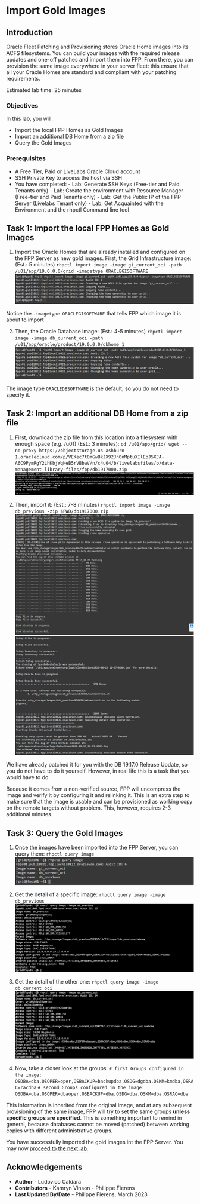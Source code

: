 # Import Gold Images

## Introduction
Oracle Fleet Patching and Provisioning stores Oracle Home images into its ACFS filesystems.
You can build your images with the required release updates and one-off patches and import them into FPP. From there, you can provision the same image everywhere in your server fleet: this ensure that all your Oracle Homes are standard and compliant with your patching requirements.

Estimated lab time: 25 minutes

### Objectives
In this lab, you will:
- Import the local FPP Homes as Gold Images
- Import an additional DB Home from a zip file
- Query the Gold Images

### Prerequisites
- A Free Tier, Paid or LiveLabs Oracle Cloud account
- SSH Private Key to access the host via SSH
- You have completed:
      - Lab: Generate SSH Keys (Free-tier and Paid Tenants only)
      - Lab: Create the environment with Resource Manager (Free-tier and Paid Tenants only)
      - Lab: Get the Public IP of the FPP Server (Livelabs Tenant only)
      - Lab: Get Acquainted with the Environment and the rhpctl Command line tool


## Task 1: Import the local FPP Homes as Gold Images
1. Import the Oracle Homes that are already installed and configured on the FPP Server as new gold images. First, the Grid Infrastructure image: (Est.: 5 minutes)
        ```
        rhpctl import image -image gi_current_oci -path /u01/app/19.0.0.0/grid -imagetype ORACLEGISOFTWARE
        ```
![](./images/oraclegisoftware.png)
        

Notice the `-imagetype ORACLEGISOFTWARE` that tells FPP which image it is about to import

2. Then, the Oracle Database image: (Est.: 4-5 minutes)
        ```
        rhpctl import image -image db_current_oci -path /u01/app/oracle/product/19.0.0.0/dbhome_1
        ```
![](./images/dbhome-1.png)

The image type `ORACLEDBSOFTWARE` is the default, so you do not need to specify it.

## Task 2: Import an additional DB Home from a zip file
1. First, download the zip file from this location into a filesystem with enough space (e.g. /u01) (Est.: 3 minutes):
        ```
        cd /u01/app/grid/
        wget --no-proxy https://objectstorage.us-ashburn-1.oraclecloud.com/p/VEKec7t0mGwBkJX92Jn0nMptuXIlEpJ5XJA-A6C9PymRgY2LhKbjWqHeB5rVBbaV/n/c4u04/b/livelabsfiles/o/data-management-library-files/fpp/db1917000.zip
        ```
![](./images/wget.png)

2. Then, import it: (Est.: 7-8 minutes)
        ```
        rhpctl import image -image db_previous -zip $PWD/db1917000.zip
        ```
![](./images/import-wget.png)
![](./images/import-wget2.png)

We have already patched it for you with the DB 19.17.0 Release Update, so you do not have to do it yourself. However, in real life this is a task that you would have to do.

Because it comes from a non-verified source, FPP will uncompress the image and verify it by configuring it and relinking it.
This is an extra step to make sure that the image is usable and can be provisioned as working copy on the remote targets without problem. This, however, requires 2-3 additional minutes.

## Task 3: Query the Gold Images
1. Once the images have been imported into the FPP Server, you can query them:
        ```
        rhpctl query image
        ```
![](./images/query-image.png)

2. Get the detail of a specific image:
        ```
        rhpctl query image -image db_previous
        ```
![](./images/query_previous.png)

3. Get the detail of the other one:
        ```
        rhpctl query image -image db_current_oci
        ```
![](./images/query_oci_current.png)      

4. Now, take a closer look at the groups:
        ```
        # first
        Groups configured in the image: OSDBA=dba,OSOPER=oper,OSBACKUP=backupdba,OSDG=dgdba,OSKM=kmdba,OSRAC=racdba
        ```
        ```
        # second
        Groups configured in the image: OSDBA=dba,OSOPER=dbaoper,OSBACKUP=dba,OSDG=dba,OSKM=dba,OSRAC=dba
        ```

This information is inherited from the original image, and at any subsequent provisioning of the same image, FPP will try to set the same groups **unless specific groups are specified**. This is something important to remind in general, because databases cannot be moved (patched) between working copies with different administrative groups.

You have successfully imported the gold images int the FPP Server. You may now [proceed to the next lab](#next).

## Acknowledgements

- **Author** - Ludovico Caldara
- **Contributors** - Kamryn Vinson - Philippe Fierens
- **Last Updated By/Date** -  Philippe Fierens, March 2023
